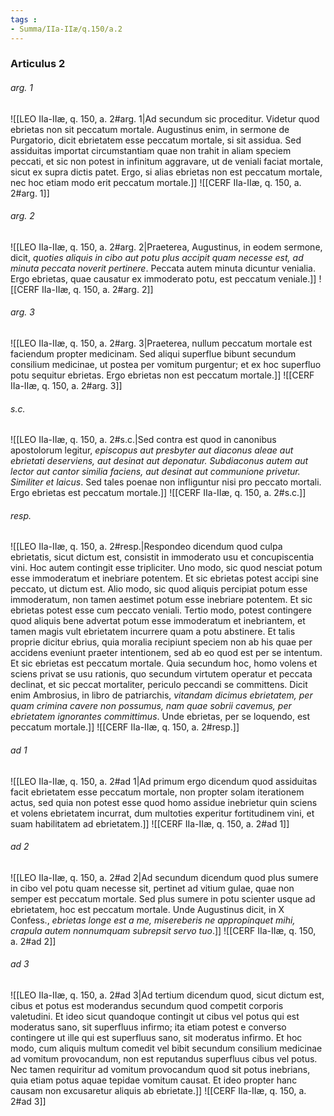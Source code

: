 ```yaml
---
tags : 
- Summa/IIa-IIæ/q.150/a.2
---
```


### Articulus 2

###### arg. 1
![[LEO IIa-IIæ, q. 150, a. 2#arg. 1|Ad secundum sic proceditur. Videtur quod ebrietas non sit peccatum mortale. Augustinus enim, in sermone de Purgatorio, dicit ebrietatem esse peccatum mortale, si sit assidua. Sed assiduitas importat circumstantiam quae non trahit in aliam speciem peccati, et sic non potest in infinitum aggravare, ut de veniali faciat mortale, sicut ex supra dictis patet. Ergo, si alias ebrietas non est peccatum mortale, nec hoc etiam modo erit peccatum mortale.]]
![[CERF IIa-IIæ, q. 150, a. 2#arg. 1]]

###### arg. 2
![[LEO IIa-IIæ, q. 150, a. 2#arg. 2|Praeterea, Augustinus, in eodem sermone, dicit, *quoties aliquis in cibo aut potu plus accipit quam necesse est, ad minuta peccata noverit pertinere*. Peccata autem minuta dicuntur venialia. Ergo ebrietas, quae causatur ex immoderato potu, est peccatum veniale.]]
![[CERF IIa-IIæ, q. 150, a. 2#arg. 2]]

###### arg. 3
![[LEO IIa-IIæ, q. 150, a. 2#arg. 3|Praeterea, nullum peccatum mortale est faciendum propter medicinam. Sed aliqui superflue bibunt secundum consilium medicinae, ut postea per vomitum purgentur; et ex hoc superfluo potu sequitur ebrietas. Ergo ebrietas non est peccatum mortale.]]
![[CERF IIa-IIæ, q. 150, a. 2#arg. 3]]

###### s.c.
![[LEO IIa-IIæ, q. 150, a. 2#s.c.|Sed contra est quod in canonibus apostolorum legitur, *episcopus aut presbyter aut diaconus aleae aut ebrietati deserviens, aut desinat aut deponatur. Subdiaconus autem aut lector aut cantor similia faciens, aut desinat aut communione privetur. Similiter et laicus*. Sed tales poenae non infliguntur nisi pro peccato mortali. Ergo ebrietas est peccatum mortale.]]
![[CERF IIa-IIæ, q. 150, a. 2#s.c.]]

###### resp.
![[LEO IIa-IIæ, q. 150, a. 2#resp.|Respondeo dicendum quod culpa ebrietatis, sicut dictum est, consistit in immoderato usu et concupiscentia vini. Hoc autem contingit esse tripliciter. Uno modo, sic quod nesciat potum esse immoderatum et inebriare potentem. Et sic ebrietas potest accipi sine peccato, ut dictum est. Alio modo, sic quod aliquis percipiat potum esse immoderatum, non tamen aestimet potum esse inebriare potentem. Et sic ebrietas potest esse cum peccato veniali. Tertio modo, potest contingere quod aliquis bene advertat potum esse immoderatum et inebriantem, et tamen magis vult ebrietatem incurrere quam a potu abstinere. Et talis proprie dicitur ebrius, quia moralia recipiunt speciem non ab his quae per accidens eveniunt praeter intentionem, sed ab eo quod est per se intentum. Et sic ebrietas est peccatum mortale. Quia secundum hoc, homo volens et sciens privat se usu rationis, quo secundum virtutem operatur et peccata declinat, et sic peccat mortaliter, periculo peccandi se committens. Dicit enim Ambrosius, in libro de patriarchis, *vitandam dicimus ebrietatem, per quam crimina cavere non possumus, nam quae sobrii cavemus, per ebrietatem ignorantes committimus*. Unde ebrietas, per se loquendo, est peccatum mortale.]]
![[CERF IIa-IIæ, q. 150, a. 2#resp.]]

###### ad 1
![[LEO IIa-IIæ, q. 150, a. 2#ad 1|Ad primum ergo dicendum quod assiduitas facit ebrietatem esse peccatum mortale, non propter solam iterationem actus, sed quia non potest esse quod homo assidue inebrietur quin sciens et volens ebrietatem incurrat, dum multoties experitur fortitudinem vini, et suam habilitatem ad ebrietatem.]]
![[CERF IIa-IIæ, q. 150, a. 2#ad 1]]

###### ad 2
![[LEO IIa-IIæ, q. 150, a. 2#ad 2|Ad secundum dicendum quod plus sumere in cibo vel potu quam necesse sit, pertinet ad vitium gulae, quae non semper est peccatum mortale. Sed plus sumere in potu scienter usque ad ebrietatem, hoc est peccatum mortale. Unde Augustinus dicit, in X Confess., *ebrietas longe est a me, misereberis ne appropinquet mihi, crapula autem nonnumquam subrepsit servo tuo*.]]
![[CERF IIa-IIæ, q. 150, a. 2#ad 2]]

###### ad 3
![[LEO IIa-IIæ, q. 150, a. 2#ad 3|Ad tertium dicendum quod, sicut dictum est, cibus et potus est moderandus secundum quod competit corporis valetudini. Et ideo sicut quandoque contingit ut cibus vel potus qui est moderatus sano, sit superfluus infirmo; ita etiam potest e converso contingere ut ille qui est superfluus sano, sit moderatus infirmo. Et hoc modo, cum aliquis multum comedit vel bibit secundum consilium medicinae ad vomitum provocandum, non est reputandus superfluus cibus vel potus. Nec tamen requiritur ad vomitum provocandum quod sit potus inebrians, quia etiam potus aquae tepidae vomitum causat. Et ideo propter hanc causam non excusaretur aliquis ab ebrietate.]]
![[CERF IIa-IIæ, q. 150, a. 2#ad 3]]

